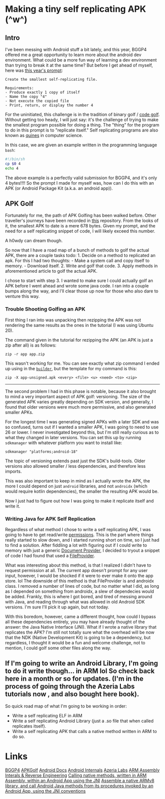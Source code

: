 # Making a tiny self replicating APK  (^w^)

## Intro
I've been messing with Android stuff a bit lately, and this year, BGGP4 offered me a great opportunity to learn more about 
the android dev environment. What could be a more fun way of learning a dev environment than trying to break it at the same time?
But before I get ahead of myself, here was [this year's prompt](https://binary.golf/):

``` Goal:
Create the smallest self-replicating file.

Requirements:
- Produce exactly 1 copy of itself
- Name the copy "4"
- Not execute the copied file
- Print, return, or display the number 4
```

For the uninitiated, this challenge is in the tradition of binary golf / [code golf](https://en.wikipedia.org/wiki/Code_golf).
Without getting too heady, I will just say: it's the challenge of trying to make the smallest program possible for doing a thing.
The "thing" for the program to do in this prompt is to "replicate itself." 
Self replicating programs are also known as [quines](https://en.wikipedia.org/wiki/Quine_(computing)) in computer science. 

In this case, we are given an example written in the programming language `bash`:

```bash
#!/bin/sh
cp $0 4
echo 4
```

The above example is a perfectly valid submission for BGGP4, and it's only 4 bytes!!!! So the prompt I made for myself was, how can I do this with an APK (or Android Package Kit (a.k.a. an android app)).

## APK Golf
Fortunately for me, the path of APK Golfing has been walked before. 
Other traveller's journeys have been recorded in [this](https://github.com/fractalwrench/ApkGolf) repository.
From the looks of it, the smallest APK to date is a mere 678 bytes. Given my prompt, and the need for a self
replicating snippet of code, I will likely exceed this number.

A h0wdy can dream though.

So now that I have a road map of a bunch of methods to golf the actual APK, there are a couple tasks todo:
	1. Decide on a method to replicated an apk. For this I had two thoughts:
		- Make a system call and copy itself to memory.
		- Download itself.
	2. Write and golf that code.
	3. Apply methods in aforementioned article to golf the actual APK. 

I chose to start with step 3. I wanted to make sure I could actually golf an APK before I went ahead and wrote 
some java code. I ran into a couple bumps along the way, and I'll clear those up now for those who also dare to 
venture this way.

### Trouble Shooting Golfing an APK
First thing I ran into was unpacking then rezipping the APK was not rendering the same results as the ones in the 
tutorial (I was using Ubuntu 20).

The command given in the tutorial for rezipping the APK (an APK is just a zip after all) is as follows:
```
zip -r app app.zip
```
This wasn't working for me. You can see exactly what zip command I ended up using in the [`builder`](https://github.com/h0wdee/bggp4/blob/b6fe99903491e4671a5f932913d6bb802c3db821/builder#L13C1-L13C1), 
but the template for my command is this:
```
zip -X app-unsigned.apk <every> <file> <u> <need> <to> <zip>
```
---

The second problem I had in this phase is notable, because it also brought to mind a very important aspect of 
APK golf: versioning. The size of the generated APK varies greatly depending on SDK version, and generally, 
I found that older versions were much more permissive, and also generated smaller APKs. 


For the longest time I was generating signed APKs with a later SDK and was so confused, turns out if I wanted a 
smaller APK, I was going to need to use 26 or lower. I never investigated beyond this, but I'm still really 
curious as to what they changed in later versions. 
You can set this up by running `sdkmanager` with whatever platform you want to install like:
```
sdkmanager "platforms;android-18"
```

The topic of versioning extends past just the SDK's build-tools. Older versions also allowed smaller / less 
dependencies, and therefore less imports. 

This was also important to keep in mind as I actually wrote the APK, the more I could depend on just `android` 
libraries, and not `androidx` (which would require kotlin dependencies), the smaller the resulting APK would be.

Now I just had to figure out how I was going to make it replicate itself and write it.

### Writing Java for APK Self Replication
Regardless of what method I chose to write a self replicating APK, I was going to have to get read/write 
[permissions](https://developer.android.com/guide/components/intents-filters). 
This is the part where things really started to slow down, and I started running short on time, 
so I just had to find a solution. After fiddling a lot with figuring out if I could write to memory with just a 
generic [Document Provider](https://developer.android.com/guide/topics/providers/create-document-provider), 
I decided to tryout a snippet of code I had found that used a [FileProvider](https://developer.android.com/reference/androidx/core/content/FileProvider). 


What was interesting about this method, is that I realized I didn't have to request permission at all. The current
app doesn't prompt for any user input, however, I would be shocked if it were to ever make it onto the app store.
lol
The downside of this method is that FileProvider is and androidx class. I removed a number of lines of code,
but no matter what I did, as long as I depended on something from androidx, a slew of dependecies would be added.
Frankly, this is where I got bored, and tired of messing around with Java, and reading through what was allowed 
in old Android SDK versions. I'm sure I'll pick it up again, but not today.


With this boredom, however, came a different thought, how could I bypass all these dependencies entirely, you may
have already thought of the answer: the Java Native Interface (JNI). What if I wrote a native library that 
replicates the APK? I'm still not totally sure what the overhead will be now that the NDK (Native Development Kit)
is going to be a dependency, but regardless, I thought it would be a fun and welcome challenge, not to mention,
I could golf some other files along the way.


If I'm going to write an Android Library, I'm going to do it write though... in ARM lol
So check back here in a month or so for updates. (I'm in the process of going through the Azeria Labs tutorials now
, and also bought here book).
---
So quick road map of what I'm going to be working in order:
- Write a self replicating ELF in ARM
- Write a self replicating Android Library (just a .so file that when called replicates itself).
- Write a self replicating APK that calls a native method written in ARM to do so.


# Links
[BGGP4](https://binary.golf/)
[APKGolf](https://github.com/fractalwrench/ApkGolf/blob/master/blog/BLOG_POST.md)
[Android Docs](https://developer.android.com/reference)
[Android Internals](https://newandroidbook.com/AIvI-M-RL1.pdf)
[Azeria Labs](https://azeria-labs.com/writing-arm-assembly-part-1/)
[ARM Assembly Interals & Reverse Engineering](https://www.amazon.com/Blue-Fox-Assembly-Internals-Engineering-ebook/dp/B0C2B5SLYM)
[Calling native methods, written in ARM Assembly, within an Android App using the JNI](https://community.arm.com/arm-community-blogs/b/architectures-and-processors-blog/posts/calling-native-methods-written-in-arm-assembly-within-an-android-app-using-the-jni)
[Assemble a native ARMv8 library, and call Android Java methods from its procedures invoked by an Android App, using the JNI conventions](https://community.arm.com/support-forums/f/operating-systems-forum/9524/assemble-a-native-armv8-library-and-call-android-java-methods-from-its-procedures-invoked-by-an-android-app-using-the-jni-conventions)
